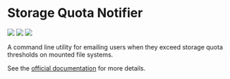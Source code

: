 # Storage Quota Notifier

[![](https://app.codacy.com/project/badge/Grade/583c607400c2429ebbc1554d777d26b4)](https://app.codacy.com/gh/pitt-crc/quota_notifier/dashboard)
[![](https://app.codacy.com/project/badge/Coverage/583c607400c2429ebbc1554d777d26b4)](https://app.codacy.com/gh/pitt-crc/quota_notifier/dashboard)
[![](https://github.com/pitt-crc/quota_notifier/actions/workflows/PackageTest.yml/badge.svg)](https://github.com/pitt-crc/quota_notifier/actions/workflows/PackageTest.yml)

A command line utility for emailing users when they exceed storage quota thresholds on mounted file systems.

See the [official documentation](https://crc-pages.pitt.edu/quota_notifier/) for more details.
